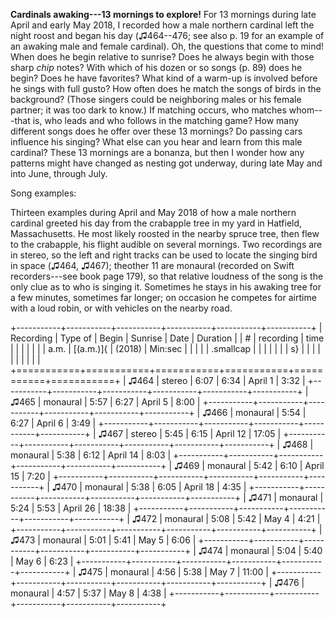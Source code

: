 **Cardinals awaking---13 mornings to explore!** For 13 mornings during late April and early May 2018, I recorded how a male northern cardinal left the night roost and began his day (♫464--476; see also p. 19 for an example of an awaking male and female cardinal). Oh, the questions that come to mind! When does he begin relative to sunrise? Does he always begin with those sharp *chip* notes? With which of his dozen or so songs (p. 89) does he begin? Does he have favorites? What kind of a warm-up is involved before he sings with full gusto? How often does he match the songs of birds in the background? (Those singers could be neighboring males or his female partner; it was too dark to know.) If matching occurs, who matches whom---that is, who leads and who follows in the matching game? How many different songs does he offer over these 13 mornings? Do passing cars influence his singing? What else can you hear and learn from this male cardinal? These 13 mornings are a bonanza, but then I wonder how any patterns might have changed as nesting got underway, during late May and into June, through July.

Song examples:

Thirteen examples during April and May 2018 of how a male northern cardinal greeted his day from the crabapple tree in my yard in Hatfield, Massachusetts. He most likely roosted in the nearby spruce tree, then flew to the crabapple, his flight audible on several mornings. Two recordings are in stereo, so the left and right tracks can be used to locate the singing bird in space (♫464, ♫467); theother 11 are monaural (recorded on Swift recorders---see book page 179), so that relative loudness of the song is the only clue as to who is singing it. Sometimes he stays in his awaking tree for a few minutes, sometimes far longer; on occasion he competes for airtime with a loud robin, or with vehicles on the nearby road.

+-----------+-----------+-----------+-----------+-----------+-----------+
| Recording | Type of   | Begin     | Sunrise   | Date      | Duration  |
|  #        | recording | time      |           |           |           |
|           |           | a.m.      | [(a.m.)]{ | (2018)    | Min:sec   |
|           |           |           | .smallcap |           |           |
|           |           |           | s}        |           |           |
|           |           |           |           |           |           |
+===========+===========+===========+===========+===========+===========+
| ♫464      | stereo    | 6:07      | 6:34      | April 1   | 3:32      |
+-----------+-----------+-----------+-----------+-----------+-----------+
| ♫465      | monaural  | 5:57      | 6:27      | April 5   | 8:00      |
+-----------+-----------+-----------+-----------+-----------+-----------+
| ♫466      | monaural  | 5:54      | 6:27      | April 6   | 3:49      |
+-----------+-----------+-----------+-----------+-----------+-----------+
| ♫467      | stereo    | 5:45      | 6:15      | April 12  | 17:05     |
+-----------+-----------+-----------+-----------+-----------+-----------+
| ♫468      | monaural  | 5:38      | 6:12      | April 14  | 8:03      |
+-----------+-----------+-----------+-----------+-----------+-----------+
| ♫469      | monaural  | 5:42      | 6:10      | April 15  | 7:20      |
+-----------+-----------+-----------+-----------+-----------+-----------+
| ♫470      | monaural  | 5:38      | 6:05      | April 18  | 4:35      |
+-----------+-----------+-----------+-----------+-----------+-----------+
| ♫471      | monaural  | 5:24      | 5:53      | April 26  | 18:38     |
+-----------+-----------+-----------+-----------+-----------+-----------+
| ♫472      | monaural  | 5:08      | 5:42      | May 4     | 4:21      |
+-----------+-----------+-----------+-----------+-----------+-----------+
| ♫473      | monaural  | 5:01      | 5:41      | May 5     | 6:06      |
+-----------+-----------+-----------+-----------+-----------+-----------+
| ♫474      | monaural  | 5:04      | 5:40      | May 6     | 6:23      |
+-----------+-----------+-----------+-----------+-----------+-----------+
| ♫475      | monaural  | 4:56      | 5:38      | May 7     | 11:00     |
+-----------+-----------+-----------+-----------+-----------+-----------+
| ♫476      | monaural  | 4:57      | 5:37      | May 8     | 4:38      |
+-----------+-----------+-----------+-----------+-----------+-----------+
